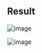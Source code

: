 ## Result

![image](https://github.com/user-attachments/assets/bdc86006-b618-4864-ab05-467a0d56b798)


![image](https://github.com/user-attachments/assets/27ed418b-4a82-4020-bdb1-848066bba6f4)
